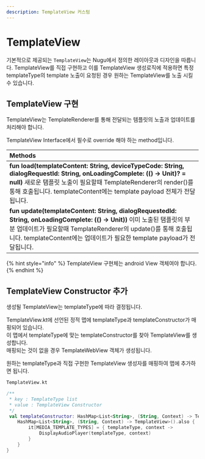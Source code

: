 ```yaml
---
description: TemplateView 커스텀
---
```


# TemplateView

기본적으로 제공되는 `TemplateView`는 Nugu에서 정의한 레이아웃과 디자인을 따릅니다. TemplateView를 직접 구현하고 이를 TemplateView 생성로직에 적용하면 특정 templateType의 template 노출이 요청된 경우 원하는 TemplateView를 노출 시킬 수 있습니다.

## TemplateView 구현

TemplateView는 TemplateRenderer를 통해 전달되는 템플릿의 노출과 업데이트를 처리해야 합니다.

TemplateView Interface에서 필수로 override 해야 하는 method입니다.

| Methods |
| :--- |
| **fun load\(templateContent: String, deviceTypeCode: String, dialogRequestId: String, onLoadingComplete: \(\(\) -&gt; Unit\)? = null\)** 새로운 탬플릿 노출이 필요할때 TemplateRenderer의 render\(\)를 통해 호출됩니다. templateContent에는 template payload 전체가 전달됩니다. |
| **fun update\(templateContent: String, dialogRequestedId: String, onLoadingComplete: \(\(\) -&gt; Unit\)\)** 이미 노출된 탬플릿의 부분 업데이트가 필요할때 TemplateRenderer의 update\(\)를 통해 호출됩니다. templateContent에는 업데이트가 필요한 template payload가 전달됩니다. |

{% hint style="info" %}
TemplateView 구현체는 android View 객체여야 합니다.
{% endhint %}

## TemplateView Constructor 추가

생성될 TemplateView는 templateType에 따라 결정됩니다.

TemplateView.kt에 선언된 정적 맵에 templateType과 templateConstructor가 매핑되어 있습니다.  
이 맵에서 templateType에 맞는 templateConstructor를 찾아 TemplateView를 생성합니다.  
매핑되는 것이 없을 경우 TemplateWebView 객체가 생성됩니다.

원하는 templateType과 직접 구현한 TemplateView 생성자를 매핑하여 맵에 추가하면 됩니다.

```kotlin
TemplateView.kt

/**
 * key : TemplateType list
 * value : TemplateView Constructor
 */
 val templateConstructor: HashMap<List<String>, (String, Context) -> TemplateView> by lazy {
    HashMap<List<String>, (String, Context) -> TemplateView>().also {
        it[MEDIA_TEMPLATE_TYPES] = { templateType, context ->
            DisplayAudioPlayer(templateType, context)
        }
    }
}
```

